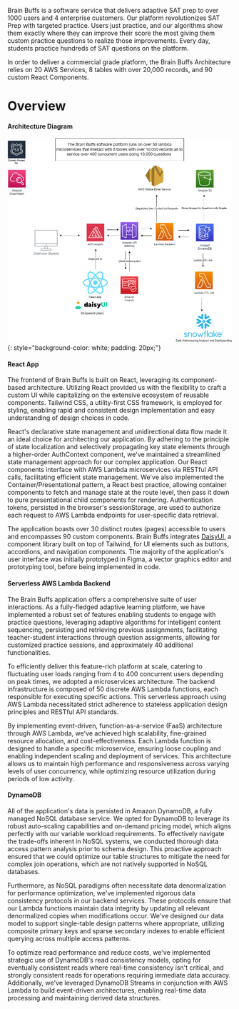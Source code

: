 Brain Buffs is a software service that delivers adaptive SAT prep to over 1000 users and 4 enterprise customers. Our platform revolutionizes SAT Prep with targeted practice. Users just practice, and our algorithms show them exactly where they can improve their score the most giving them custom practice questions to realize those improvements. Every day, students practice hundreds of SAT questions on the platform. 

In order to deliver a commercial grade platform, the Brain Buffs Architecture relies on 20 AWS Services, 8 tables with over 20,000 records, and 90 custom React Components.
# Overview



#### Architecture Diagram 
![Brain Buffs Architecture Diagram](BrainBuffsDiagram.png){: style="background-color: white; padding: 20px;"}
#### React App
The frontend of Brain Buffs is built on React, leveraging its component-based architecture. Utilizing React provided us with the flexibility to craft a custom UI while capitalizing on the extensive ecosystem of reusable components. Tailwind CSS, a utility-first CSS framework, is employed for styling, enabling rapid and consistent design implementation and easy understanding of design choices in code. 

React's declarative state management and unidirectional data flow made it an ideal choice for architecting our application. By adhering to the principle of state localization and selectively propagating key state elements through a higher-order AuthContext component, we've maintained a streamlined state management approach for our complex application. Our React components interface with AWS Lambda microservices via RESTful API calls, facilitating efficient state management. We've also implemented the Container/Presentational pattern, a React best practice, allowing container components to fetch and manage state at the route level, then pass it down to pure presentational child components for rendering. Authentication tokens, persisted in the browser's sessionStorage, are used to authorize each request to AWS Lambda endpoints for user-specific data retrieval.

The application boasts over 30 distinct routes (pages) accessible to users and encompasses 90 custom components. Brain Buffs integrates [DaisyUI](https://www.daisyui.com), a component library built on top of Tailwind, for UI elements such as buttons, accordions, and navigation components. The majority of the application's user interface was initially prototyped in Figma, a vector graphics editor and prototyping tool, before being implemented in code.
#### Serverless AWS Lambda Backend

The Brain Buffs application offers a comprehensive suite of user interactions. As a fully-fledged adaptive learning platform, we have implemented a robust set of features enabling students to engage with practice questions, leveraging adaptive algorithms for intelligent content sequencing, persisting and retrieving previous assignments, facilitating teacher-student interactions through question assignments, allowing for customized practice sessions, and approximately 40 additional functionalities.

To efficiently deliver this feature-rich platform at scale, catering to fluctuating user loads ranging from 4 to 400 concurrent users depending on peak times, we adopted a microservices architecture. The backend infrastructure is composed of 50 discrete AWS Lambda functions, each responsible for executing specific actions. This serverless approach using AWS Lambda necessitated strict adherence to stateless application design principles and RESTful API standards.

By implementing event-driven, function-as-a-service (FaaS) architecture through AWS Lambda, we've achieved high scalability, fine-grained resource allocation, and cost-effectiveness. Each Lambda function is designed to handle a specific microservice, ensuring loose coupling and enabling independent scaling and deployment of services. This architecture allows us to maintain high performance and responsiveness across varying levels of user concurrency, while optimizing resource utilization during periods of low activity.
#### DynamoDB 

All of the application's data is persisted in Amazon DynamoDB, a fully managed NoSQL database service. We opted for DynamoDB to leverage its robust auto-scaling capabilities and on-demand pricing model, which aligns perfectly with our variable workload requirements. To effectively navigate the trade-offs inherent in NoSQL systems, we conducted thorough data access pattern analysis prior to schema design. This proactive approach ensured that we could optimize our table structures to mitigate the need for complex join operations, which are not natively supported in NoSQL databases.

Furthermore, as NoSQL paradigms often necessitate data denormalization for performance optimization, we've implemented rigorous data consistency protocols in our backend services. These protocols ensure that our Lambda functions maintain data integrity by updating all relevant denormalized copies when modifications occur. We've designed our data model to support single-table design patterns where appropriate, utilizing composite primary keys and sparse secondary indexes to enable efficient querying across multiple access patterns.

To optimize read performance and reduce costs, we've implemented strategic use of DynamoDB's read consistency models, opting for eventually consistent reads where real-time consistency isn't critical, and strongly consistent reads for operations requiring immediate data accuracy. Additionally, we've leveraged DynamoDB Streams in conjunction with AWS Lambda to build event-driven architectures, enabling real-time data processing and maintaining derived data structures.

